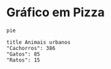 # Gráfico em Pizza

```mermaid
pie

title Animais urbanos
"Cachorros": 386
"Gatos": 85
"Ratos": 15
```
